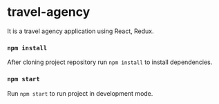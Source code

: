 # travel-agency

It is a travel agency application using React, Redux.

### `npm install`
After cloning project repository run `npm install` to install dependencies.

### `npm start` 
Run `npm start` to run project in development mode.
